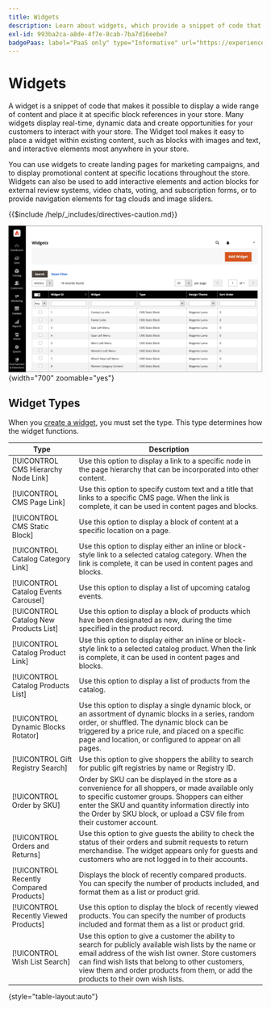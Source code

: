 ```yaml
---
title: Widgets
description: Learn about widgets, which provide a snippet of code that makes it possible to display a wide range of content and place it at specific block references in your store.
exl-id: 993ba2ca-a8de-4f7e-8cab-7ba7d16eebe7
badgePaas: label="PaaS only" type="Informative" url="https://experienceleague.adobe.com/en/docs/commerce/user-guides/product-solutions" tooltip="Applies to Adobe Commerce on Cloud projects (Adobe-managed PaaS infrastructure) and on-premises projects only."
---
```

# Widgets

A widget is a snippet of code that makes it possible to display a wide range of content and place it at specific block references in your store. Many widgets display real-time, dynamic data and create opportunities for your customers to interact with your store. The Widget tool makes it easy to place a widget within existing content, such as blocks with images and text, and interactive elements most anywhere in your store.

You can use widgets to create landing pages for marketing campaigns, and to display promotional content at specific locations throughout the store. Widgets can also be used to add interactive elements and action blocks for external review systems, video chats, voting, and subscription forms, or to provide navigation elements for tag clouds and image sliders.

{{$include /help/_includes/directives-caution.md}}

![New Product List widget](./assets/storefront-home-page-new-products.png){width="700" zoomable="yes"}

## Widget Types

When you [create a widget](widget-create.md), you must set the type. This type determines how the widget functions.

|Type|Description|
|--- |--- |
|[!UICONTROL CMS Hierarchy Node Link]|Use this option to display a link to a specific node in the page hierarchy that can be incorporated into other content.|
|[!UICONTROL CMS Page Link]|Use this option to specify custom text and a title that links to a specific CMS page. When the link is complete, it can be used in content pages and blocks.|
|[!UICONTROL CMS Static Block]|Use this option to display a block of content at a specific location on a page.|
|[!UICONTROL Catalog Category Link]|Use this option to display either an inline or block-style link to a selected catalog category. When the link is complete, it can be used in content pages and blocks.|
|[!UICONTROL Catalog Events Carousel]|Use this option to display a list of upcoming catalog events.|
|[!UICONTROL Catalog New Products List]|Use this option to display a block of products which have been designated as new, during the time specified in the product record.|
|[!UICONTROL Catalog Product Link]|Use this option to display either an inline or block-style link  to a selected catalog product. When the link is complete, it can be used in content pages and blocks.|
|[!UICONTROL Catalog Products List]|Use this option to display a list of products from the catalog.|
|[!UICONTROL Dynamic Blocks Rotator]|Use this option to display a single dynamic block, or an assortment of dynamic blocks in a series, random order, or shuffled. The dynamic block can be triggered by a price rule, and placed on a specific page and location, or configured to appear on all pages.|
|[!UICONTROL Gift Registry Search]|Use this option to give shoppers the ability to search for public gift registries by name or Registry ID.|
|[!UICONTROL Order by SKU]|Order by SKU can be displayed in the store as a convenience for all shoppers, or made available only to specific customer groups. Shoppers can either enter the SKU and quantity information directly into the Order by SKU block, or upload a CSV file from their customer account.|
|[!UICONTROL Orders and Returns]|Use this option to give guests the ability to check the status of their orders and submit requests to return merchandise. The widget appears only for guests and customers who are not logged in to their accounts.|
|[!UICONTROL Recently Compared Products]|Displays the  block of recently compared products. You can specify the number of products included, and format them as a list or product grid.|
|[!UICONTROL Recently Viewed Products]|Use this option to display the block of recently viewed products. You can specify the number of products included and format them as a list or product grid.|
|[!UICONTROL Wish List Search]|Use this option to give a customer the ability to search for publicly available wish lists by the name or email address of the wish list owner. Store customers can find wish lists that belong to other customers, view them and order products from them, or add the products to their own wish lists.|

{style="table-layout:auto"}
